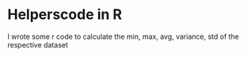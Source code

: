 
# Helperscode in R

I wrote some r code to calculate the min, max, avg, variance, std of the respective dataset

